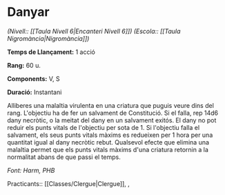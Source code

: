 # Danyar

*(Nivell:: [[Taula Nivell 6|Encanteri Nivell 6]]) (Escola:: [[Taula Nigromància|Nigromància]])*

**Temps de Llançament:** 1 acció

**Rang:** 60 u.

**Components:** V, S

**Duració:** Instantani

Alliberes una malaltia virulenta en una criatura que puguis veure dins del rang. L'objectiu ha de fer un salvament de Constitució. Si el falla, rep 14d6 dany necròtic, o la meitat del dany en un salvament exitós. El dany no pot reduir els punts vitals de l'objectiu per sota de 1. Si l'objectiu falla el salvament, els seus punts vitals màxims es redueixen per 1 hora per una quantitat igual al dany necròtic rebut. Qualsevol efecte que elimina una malaltia permet que els punts vitals màxims d'una criatura retornin a la normalitat abans de que passi el temps.


*Font: Harm, PHB*



Practicants:: [[Classes/Clergue|Clergue]], ,